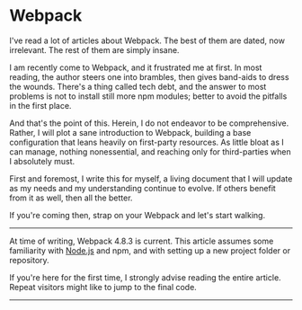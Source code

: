 # Webpack

I've read a lot of articles about Webpack. The best of them are dated, now irrelevant. The rest of them are simply insane.

I am recently come to Webpack, and it frustrated me at first. In most reading, the author steers one into brambles, then gives band-aids to dress the wounds. There's a thing called tech debt, and the answer to most problems is not to install still more npm modules; better to avoid the pitfalls in the first place.

And that's the point of this. Herein, I do not endeavor to be comprehensive. Rather, I will plot a sane introduction to Webpack, building a base configuration that leans heavily on first-party resources. As little bloat as I can manage, nothing nonessential, and reaching only for third-parties when I absolutely must.

First and foremost, I write this for myself, a living document that I will update as my needs and my understanding continue to evolve. If others benefit from it as well, then all the better. 

If you're coming then, strap on your Webpack and let's start walking.

----

At time of writing, Webpack 4.8.3 is current. This article assumes some familiarity with [Node.js](https://nodejs.org/) and npm, and with setting up a new project folder or repository.

If you're here for the first time, I strongly advise reading the entire article. Repeat visitors might like to jump to the final code.

----
